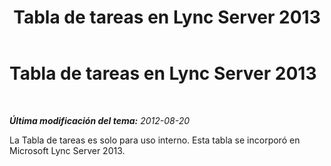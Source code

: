 ﻿---
title: Tabla de tareas en Lync Server 2013
TOCTitle: Tabla de tareas en Lync Server 2013
ms:assetid: a09858b6-d2cd-4d0c-87ef-37aacf733718
ms:mtpsurl: https://technet.microsoft.com/es-es/library/JJ205139(v=OCS.15)
ms:contentKeyID: 48276239
ms.date: 01/07/2017
mtps_version: v=OCS.15
ms.translationtype: HT
---

# Tabla de tareas en Lync Server 2013

 

_**Última modificación del tema:** 2012-08-20_

La Tabla de tareas es solo para uso interno. Esta tabla se incorporó en Microsoft Lync Server 2013.

